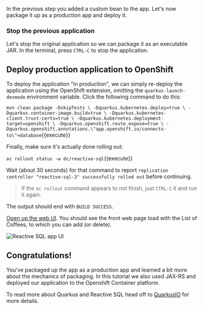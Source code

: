 In the previous step you added a custom bean to the app. Let's now package it up as a production app and deploy it.

### Stop the previous application

Let's stop the original application so we can package it as an executable JAR. In the terminal, press `CTRL-C` to stop the application.

## Deploy production application to OpenShift

To deploy the application "in production", we can simply re-deploy the application using the OpenShift extension, omitting the `quarkus-launch-devmode` environment variable. Click the following command to do this:

`mvn clean package -DskipTests \
-Dquarkus.kubernetes.deploy=true \
-Dquarkus.container-image.build=true \
-Dquarkus.kubernetes-client.trust-certs=true \
-Dquarkus.kubernetes.deployment-target=openshift \
-Dquarkus.openshift.route.expose=true \
-Dquarkus.openshift.annotations.\"app.openshift.io/connects-to\"=database`{{execute}}

Finally, make sure it's actually done rolling out:

`oc rollout status -w dc/reactive-sql`{{execute}}

Wait (about 30 seconds) for that command to report `replication controller "reactive-sql-3" successfully rolled out` before continuing.

> If the `oc rollout` command appears to not finish, just `CTRL-C` it and run it again.

The output should end with `BUILD SUCCESS`.

[Open up the web UI](http://reactive-sql-reactive-sql.[[HOST_SUBDOMAIN]]-80-[[KATACODA_HOST]].environments.katacoda.com). You should see the front web page load with the List of Coffees, to which you can add (or delete).

![Reactive SQL app UI](/openshift/assets/middleware/quarkus/reactive-sql-ui.png)

## Congratulations!

You've packaged up the app as a production app and learned a bit more about the mechanics of packaging. In this tutorial we also used JAX-RS and deployed our application to the Openshift Container platform.

To read more about Quarkus and Reactive SQL head off to [QuarkusIO](http://www.quarkus.io) for more details.
